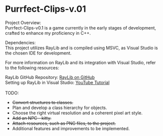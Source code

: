 #             Purrfect-Clips-v.01           #


Project Overview: <br>
Purrfect-Clips-v0.1 is a game currently in the early stages of development, crafted to enhance my proficiency in C++.<br>

Dependencies: <br>
This project utilizes RayLib and is compiled using MSVC, as Visual Studio is the chosen IDE for development.<br>

For more information on RayLib and its integration with Visual Studio, refer to the following resources:<br>

RayLib GitHub Repository: [RayLib on GitHub](https://github.com/raysan5/raylib)<br>
Setting up RayLib in Visual Studio: [YouTube Tutorial](https://www.youtube.com/watch?v=UiZGTIYld1M)<br><br>
TODO:<br>
- ~~Convert structures to classes.~~<br>
- Plan and develop a class hierarchy for objects.<br>
- Choose the right virtual resolution and a coherent pixel art style.<br>
- ~~Add an NPC - kitty.~~<br>
- ~~Attach resources, such as PNG files, to the project.~~<br>
- Additional features and improvements to be implemented.

